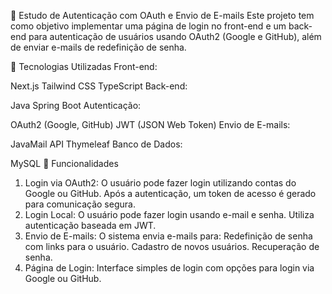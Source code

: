 :book: Estudo de Autenticação com OAuth e Envio de E-mails
Este projeto tem como objetivo implementar uma página de login no front-end e um back-end para autenticação de usuários usando OAuth2 (Google e GitHub), além de enviar e-mails de redefinição de senha.

:rocket: Tecnologias Utilizadas
Front-end:

Next.js
Tailwind CSS
TypeScript
Back-end:

Java
Spring Boot
Autenticação:

OAuth2 (Google, GitHub)
JWT (JSON Web Token)
Envio de E-mails:

JavaMail API
Thymeleaf
Banco de Dados:

MySQL
:key: Funcionalidades
1. Login via OAuth2:
   O usuário pode fazer login utilizando contas do Google ou GitHub.
   Após a autenticação, um token de acesso é gerado para comunicação segura.
2. Login Local:
   O usuário pode fazer login usando e-mail e senha.
   Utiliza autenticação baseada em JWT.
3. Envio de E-mails:
   O sistema envia e-mails para:
   Redefinição de senha com links para o usuário.
   Cadastro de novos usuários.
   Recuperação de senha.
4. Página de Login:
   Interface simples de login com opções para login via Google ou GitHub.
